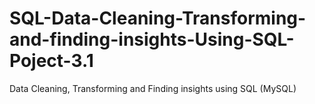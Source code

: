 # SQL-Data-Cleaning-Transforming-and-finding-insights-Using-SQL-Poject-3.1
Data Cleaning, Transforming and Finding insights using SQL (MySQL)

